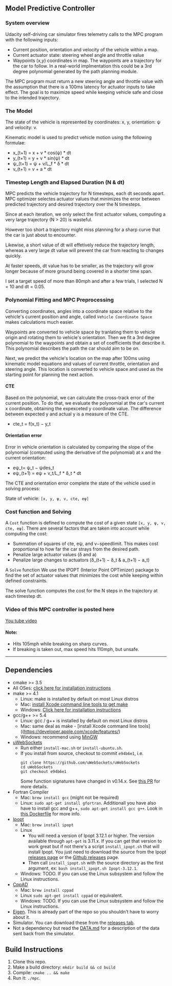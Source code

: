 ## Model Predictive Controller

### System overview

Udacity self-driving car simulator fires telemetry calls to the MPC program with the following inputs:
 - Current position, orientation and velocity of the vehicle within a map.
 - Current actuator state: steering wheel angle and throttle value
 - Waypoints (x,y) coordinates in map. The waypoints are a trajectory for the car to follow. In a real-world implmentation this could be a 3rd degree polynomial generated by the path planning module.

The MPC program must return a new steering angle and throttle value with the assumption that there is a 100ms latency for actuator inputs to take effect.
The goal is to maximize speed while keeping vehicle safe and close to the intended trajectory.

### The Model

The state of the vehicle is represented by coordinates: x, y, orientation: ψ and velocity: v.

Kinematic model is used to predict vehicle motion using the following formulae:

- x_(t+1) = x + v * cos⁡(ψ) * dt
- y_(t+1) = y + v * sin⁡(ψ) * dt
- ψ_(t+1) = ψ + v/L_f * δ * dt
- v_(t+1) = v + a * dt

### Timestep Length and Elapsed Duration (N & dt)

MPC predicts the vehicle trajectory for N timesteps, each dt seconds apart. MPC optimizer selectes actuator values that minimizes the error between predicted trajectory and desired trajectory over the N timesteps.

Since at each iteration, we only select the first actuator values, computing a very large trajectory (N > 20) is wasteful.

However too short a trajectory might miss planning for a sharp curve that the car is just about to encounter.

Likewise, a short value of dt will effetively reduce the trajectory length, whereas a very large dt value will prevent the car from reacting to changes quickly.

At faster speeds, dt value has to be smaller, as the trajectory will grow longer because of more ground being covered in a shorter time span.

I set a target speed of more than 80mph and after a few trials, I selected N = 10 and dt = 0.05.


### Polynomial Fitting and MPC Preprocessing

Converting coordinates, angles into a coordinate space relative to the vehicle's current position and angle, called `Vehicle Coordinate Space` makes calculations much easier. 

Waypoints are converted to vehicle space by tranlating them to vehicle origin and rotating them to vehicle's orientation.
Then we fit a 3rd degree polynomial to the waypoints and obtain a set of coefficients that describe it. This polynomial describes the path the car should aim to be on.

Next, we predict the vehicle's location on the map after 100ms using kinematic model equations and values of current throttle, orientation and steering angle. This location is converted to vehicle space and used as the starting point for planning the next action.

#### CTE
Based on the polynomial, we can calculate the cross-track error of the current position. To do that, we evaluate the polynomial at the car's current x coordinate, obtaining the expexceted y coordinate value. The difference between expected y and actual y is a measure of the CTE.

- cte_t = f(x_t) − y_t

#### Orientation error

Error in vehicle orientation is calculated by comparing the slope of the polynomial (computed using the derivative of the polynomial) at x and the current orientation:

- eψ_t= ψ_t − ψdes_t
- eψ_(t+1) = eψ + v_t/L_f * δ_t * dt

The CTE and orientation error complete the state of the vehicle used in solving process:

State of vehicle: `[x, y, ψ, v, cte, eψ]`

### Cost function and Solving

A `Cost` function is defined to compute the cost of a given state `[x, y, ψ, v, cte, eψ]`. There are several factors that are taken into account while computing the cost:

- Summation of squares of cte, eψ, and v−speedlimit. This makes cost proportional to how far the car strays from the desired path.
- Penalize large actuator values (δ and a)
- Penalize large changes to actuators (δ_(t+1) − δ_t  & a_(t+1) − a_t)

A `Solve` function We use the IPOPT (Interior Point OPTimizer) package to find the set of actuator values that minimizes the cost while keeping within defined constraints.

The solve function computes the cost for the N steps in the trajectory at each timestep dt.

### Video of this MPC controller is posted here 

[You tube video](https://youtu.be/PKcjEsma77M)

#### Note:

* Hits 105mph while breaking on sharp curves.
* If breaking is taken out, max speed hits 110mph, but unsafe.


---


## Dependencies

* cmake >= 3.5
 * All OSes: [click here for installation instructions](https://cmake.org/install/)
* make >= 4.1
  * Linux: make is installed by default on most Linux distros
  * Mac: [install Xcode command line tools to get make](https://developer.apple.com/xcode/features/)
  * Windows: [Click here for installation instructions](http://gnuwin32.sourceforge.net/packages/make.htm)
* gcc/g++ >= 5.4
  * Linux: gcc / g++ is installed by default on most Linux distros
  * Mac: same deal as make - [install Xcode command line tools]((https://developer.apple.com/xcode/features/)
  * Windows: recommend using [MinGW](http://www.mingw.org/)
* [uWebSockets](https://github.com/uWebSockets/uWebSockets)
  * Run either `install-mac.sh` or `install-ubuntu.sh`.
  * If you install from source, checkout to commit `e94b6e1`, i.e.
    ```
    git clone https://github.com/uWebSockets/uWebSockets 
    cd uWebSockets
    git checkout e94b6e1
    ```
    Some function signatures have changed in v0.14.x. See [this PR](https://github.com/udacity/CarND-MPC-Project/pull/3) for more details.
* Fortran Compiler
  * Mac: `brew install gcc` (might not be required)
  * Linux: `sudo apt-get install gfortran`. Additionall you have also have to install gcc and g++, `sudo apt-get install gcc g++`. Look in [this Dockerfile](https://github.com/udacity/CarND-MPC-Quizzes/blob/master/Dockerfile) for more info.
* [Ipopt](https://projects.coin-or.org/Ipopt)
  * Mac: `brew install ipopt`
  * Linux
    * You will need a version of Ipopt 3.12.1 or higher. The version available through `apt-get` is 3.11.x. If you can get that version to work great but if not there's a script `install_ipopt.sh` that will install Ipopt. You just need to download the source from the Ipopt [releases page](https://www.coin-or.org/download/source/Ipopt/) or the [Github releases](https://github.com/coin-or/Ipopt/releases) page.
    * Then call `install_ipopt.sh` with the source directory as the first argument, ex: `bash install_ipopt.sh Ipopt-3.12.1`. 
  * Windows: TODO. If you can use the Linux subsystem and follow the Linux instructions.
* [CppAD](https://www.coin-or.org/CppAD/)
  * Mac: `brew install cppad`
  * Linux `sudo apt-get install cppad` or equivalent.
  * Windows: TODO. If you can use the Linux subsystem and follow the Linux instructions.
* [Eigen](http://eigen.tuxfamily.org/index.php?title=Main_Page). This is already part of the repo so you shouldn't have to worry about it.
* Simulator. You can download these from the [releases tab](https://github.com/udacity/self-driving-car-sim/releases).
* Not a dependency but read the [DATA.md](./DATA.md) for a description of the data sent back from the simulator.


## Build Instructions
1. Clone this repo.
2. Make a build directory: `mkdir build && cd build`
3. Compile: `cmake .. && make`
4. Run it: `./mpc`.

